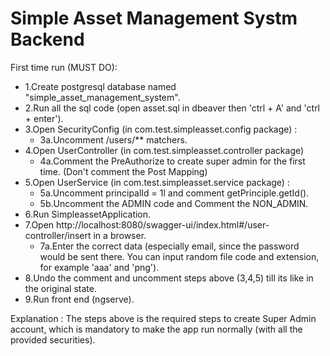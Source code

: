 # Simple Asset Management Systm Backend

First time run (MUST DO):

- 1.Create postgresql database named "simple_asset_management_system".
- 2.Run all the sql code (open asset.sql in dbeaver then 'ctrl + A' and 'ctrl + enter').
- 3.Open SecurityConfig (in com.test.simpleasset.config package) :
  + 3a.Uncomment /users/** matchers.
- 4.Open UserController (in com.test.simpleasset.controller package) 
  + 4a.Comment the PreAuthorize to create super admin for the first time. (Don't comment the Post Mapping)
- 5.Open UserService (in com.test.simpleasset.service package) :
  + 5a.Uncomment principalId = 1l and comment getPrinciple.getId().
  + 5b.Uncomment the ADMIN code and Comment the NON_ADMIN.
- 6.Run SimpleassetApplication.
- 7.Open http://localhost:8080/swagger-ui/index.html#/user-controller/insert in a browser.
  + 7a.Enter the correct data (especially email, since the password would be sent there. You can input random file code and extension, for example 'aaa' and 'png').
- 8.Undo the comment and uncomment steps above (3,4,5) till its like in the original state.
- 9.Run front end (ngserve).

Explanation :
The steps above is the required steps to create Super Admin account, which is mandatory to make the app run normally (with all the provided securities).
